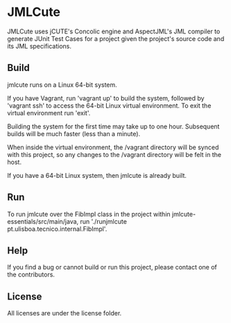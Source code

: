JMLCute
=======

JMLCute uses jCUTE's Concolic engine and AspectJML's JML compiler to generate JUnit Test Cases for a project given the project's source code and its JML specifications.

Build
-----
jmlcute runs on a Linux 64-bit system.

If you have Vagrant, run 'vagrant up' to build the system, followed by 'vagrant ssh' to access the 64-bit Linux virtual environment.
To exit the virtual environment run 'exit'.

Building the system for the first time may take up to one hour. Subsequent builds will be much faster (less than a minute).

When inside the virtual environment, the /vagrant directory will be synced with this project, so any changes to the /vagrant directory will be felt in the host.

If you have a 64-bit Linux system, then jmlcute is already built.

Run
---
To run jmlcute over the FibImpl class in the project within jmlcute-essentials/src/main/java, run './runjmlcute pt.ulisboa.tecnico.internal.FibImpl'.

Help
----
If you find a bug or cannot build or run this project, please contact one of the contributors.

License
-------
All licenses are under the license folder.

